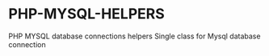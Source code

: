 # PHP-MYSQL-HELPERS
PHP MYSQL database connections helpers
Single class for Mysql database connection
